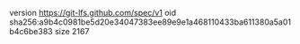 version https://git-lfs.github.com/spec/v1
oid sha256:a9b4c0981be5d20e34047383ee89e9e1a468110433ba611380a5a01b4c6be383
size 2167
